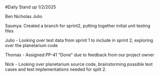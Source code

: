 #Daily Stand up  1/2/2025

Ben
Nicholas
Julio

Saumya: Created a branch for sprint2, putting together initial unit testing files

Julio - Looking over test data from sprint 1 to include in sprint 2, exploring over the planetarium code 

Thomas - Assigned PP-41 "Done" due to feedback from our project owner

Nick - Looking over planetarium source code, brainstorming possible test cases and test implementations needed for split 2.

